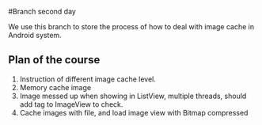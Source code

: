 #Branch second day

We use this branch to store the process of how to deal with image cache in Android system.

## Plan of the course

1. Instruction of different image cache level.
2. Memory cache image
3. Image messed up when showing in ListView, multiple threads, should add tag to ImageView to check.
4. Cache images with file, and load image view with Bitmap compressed